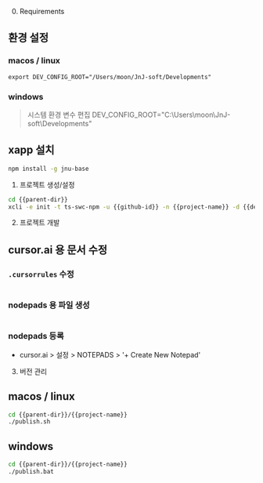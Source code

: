 0. Requirements

## 환경 설정

### macos / linux
```ini:~/.zshrc
export DEV_CONFIG_ROOT="/Users/moon/JnJ-soft/Developments"
```

### windows
> 시스템 환경 변수 편집
DEV_CONFIG_ROOT="C:\Users\moon\JnJ-soft\Developments"


## xapp 설치

```sh
npm install -g jnu-base
```

1. 프로젝트 생성/설정

```sh
cd {{parent-dir}}
xcli -e init -t ts-swc-npm -u {{github-id}} -n {{project-name}} -d {{description}}
```


2. 프로젝트 개발

## cursor.ai 용 문서 수정

### `.cursorrules` 수정
```yaml:.cursorrules
```

### nodepads 용 파일 생성

```md:docs/cursor/requirements.md
```

### nodepads 등록

- cursor.ai > 설정 > NOTEPADS > '+ Create New Notepad'


3. 버전 관리

## macos / linux
```sh
cd {{parent-dir}}/{{project-name}}
./publish.sh
```

## windows

```sh
cd {{parent-dir}}/{{project-name}}
./publish.bat
```



